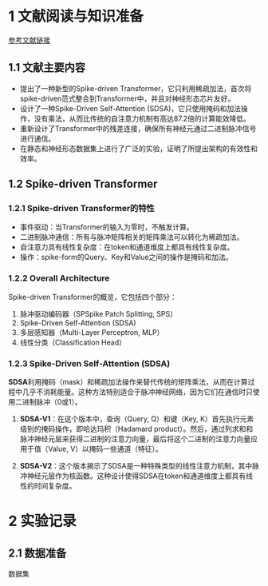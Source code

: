 # 1 文献阅读与知识准备
[参考文献链接](https://github.com/BICLab/Spike-Driven-Transformer)
## 1.1 文献主要内容
- 提出了一种新型的Spike-driven Transformer，它只利用稀疏加法，首次将spike-driven范式整合到Transformer中，并且对神经形态芯片友好。
- 设计了一种Spike-Driven Self-Attention (SDSA)，它只使用掩码和加法操作，没有乘法，从而比传统的自注意力机制有高达87.2倍的计算能效降低。
-   重新设计了Transformer中的残差连接，确保所有神经元通过二进制脉冲信号进行通信。
-   在静态和神经形态数据集上进行了广泛的实验，证明了所提出架构的有效性和效率。
## 1.2 Spike-driven Transformer
### 1.2.1  Spike-driven Transformer的特性
- 事件驱动：当Transformer的输入为零时，不触发计算。
- 二进制脉冲通信：所有与脉冲矩阵相关的矩阵乘法可以转化为稀疏加法。
- 自注意力具有线性复杂度：在token和通道维度上都具有线性复杂度。
- 操作：spike-form的Query、Key和Value之间的操作是掩码和加法。

### 1.2.2 Overall Architecture
Spike-driven Transformer的概览，它包括四个部分：
1. 脉冲驱动编码器（SPSpike Patch Splitting, SPS）
2. Spike-Driven Self-Attention (SDSA)
3. 多层感知器（Multi-Layer Perceptron, MLP）
4. 线性分类（Classification Head）
### 1.2.3 Spike-Driven Self-Attention (SDSA)
**SDSA**利用掩码（mask）和稀疏加法操作来替代传统的矩阵乘法，从而在计算过程中几乎不消耗能量。这种方法特别适合于脉冲神经网络，因为它们在通信时只使用二进制脉冲（0或1）。
1.  **SDSA-V1**：在这个版本中，查询（Query, Q）和键（Key, K）首先执行元素级别的掩码操作，即哈达玛积（Hadamard product）。然后，通过列求和和脉冲神经元层来获得二进制的注意力向量，最后将这个二进制的注意力向量应用于值（Value, V）以掩码一些通道（特征）。
    
2.  **SDSA-V2**：这个版本揭示了SDSA是一种特殊类型的线性注意力机制，其中脉冲神经元层作为核函数。这种设计使得SDSA在token和通道维度上都具有线性的时间复杂度。



# 2 实验记录
## 2.1 数据准备
数据集


<!--stackedit_data:
eyJoaXN0b3J5IjpbNjM1NjMyOTI0LDE1MjQ5Mjg5NTQsMjg0MT
U4OTU2LC03MzgzNDI5MzUsMTIxNjQ2OTEwNywtMTUyNDEyNzcx
LC0yNDc5MTMwMzEsLTE4MDk4NDcwNDQsNzkzMDM5MjUzLDIwNz
A2MDMyNl19
-->